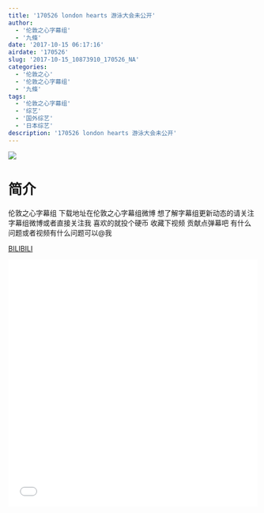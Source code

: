 ```yaml
---
title: '170526 london hearts 游泳大会未公开'
author: 
  - '伦敦之心字幕组'
  - '九條'
date: '2017-10-15 06:17:16'
airdate: '170526'
slug: '2017-10-15_10873910_170526_NA'
categories: 
  - '伦敦之心'
  - '伦敦之心字幕组'
  - '九條'
tags: 
  - '伦敦之心字幕组'
  - '综艺'
  - '国外综艺'
  - '日本综艺'
description: '170526 london hearts 游泳大会未公开'
---
```


![](https://i.imgur.com/4yP0LR2.jpg)

# 简介  
伦敦之心字幕组
下载地址在伦敦之心字幕组微博 想了解字幕组更新动态的请关注字幕组微博或者直接关注我 喜欢的就投个硬币 收藏下视频 贡献点弹幕吧 有什么问题或者视频有什么问题可以@我

  [BILIBILI](https://www.bilibili.com/video/av10873910/)


  <iframe src="//www.bilibili.com/html/html5player.html?cid=18004830&aid=10873910" width="100%" height="500" frameborder="0" allowfullscreen="allowfullscreen"></iframe>
